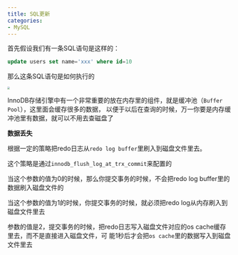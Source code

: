 ```yaml
---
title: SQL更新
categories: 
- MySQL
---
```


首先假设我们有一条SQL语句是这样的：

```sql
update users set name='xxx' where id=10
```

那么这条SQL语句是如何执行的

<img src="https://xiaoflyfish.oss-cn-beijing.aliyuncs.com/image/20201225093103.png" style="zoom:33%;" />

InnoDB存储引擎中有一个非常重要的放在内存里的组件，就是缓冲池（`Buffer Pool`），这里面会缓存很多的数据， 以便于以后在查询的时候，万一你要是内存缓冲池里有数据，就可以不用去查磁盘了

**数据丢失**

根据一定的策略把redo日志从`redo log buffer`里刷入到磁盘文件里去。

这个策略是通过`innodb_flush_log_at_trx_commit`来配置的

当这个参数的值为0的时候，那么你提交事务的时候，不会把redo log buffer里的数据刷入磁盘文件的

当这个参数的值为1的时候，你提交事务的时候，就必须把redo log从内存刷入到磁盘文件里去

参数的值是2，提交事务的时候，把redo日志写入磁盘文件对应的os cache缓存里去，而不是直接进入磁盘文件，可 能1秒后才会把`os cache`里的数据写入到磁盘文件里去

